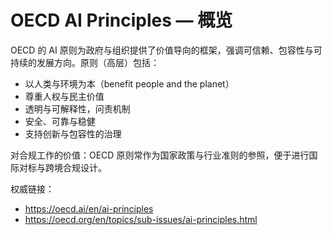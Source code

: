 # OECD AI Principles — 概览

OECD 的 AI 原则为政府与组织提供了价值导向的框架，强调可信赖、包容性与可持续的发展方向。原则（高层）包括：

- 以人类与环境为本（benefit people and the planet）
- 尊重人权与民主价值
- 透明与可解释性，问责机制
- 安全、可靠与稳健
- 支持创新与包容性的治理

对合规工作的价值：OECD 原则常作为国家政策与行业准则的参照，便于进行国际对标与跨境合规设计。

权威链接：
- https://oecd.ai/en/ai-principles
- https://oecd.org/en/topics/sub-issues/ai-principles.html
